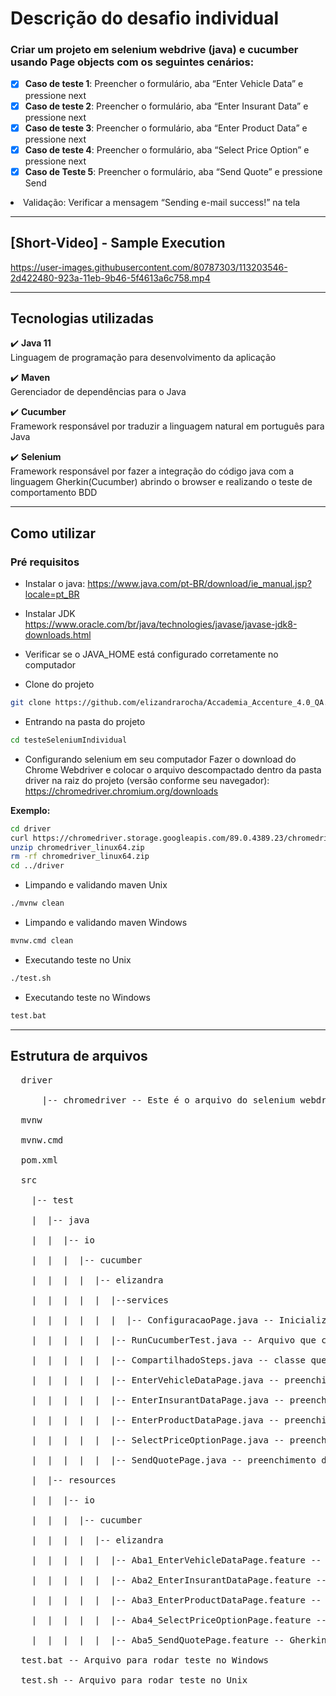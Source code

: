 # Descrição do desafio individual

### Criar um projeto em selenium webdrive (java) e cucumber usando Page objects com os seguintes cenários:

- [x] <b>Caso de teste 1</b>: Preencher o formulário, aba “Enter Vehicle Data” e pressione next
- [x] <b>Caso de teste 2</b>: Preencher o formulário, aba “Enter Insurant Data” e pressione next
- [x] <b>Caso de teste 3</b>: Preencher o formulário, aba “Enter Product Data” e pressione next
- [x] <b>Caso de teste 4</b>: Preencher o formulário, aba “Select Price Option” e pressione next
- [x] <b>Caso de Teste 5</b>: Preencher o formulário, aba “Send Quote” e pressione Send

<li> Validação: Verificar a mensagem “Sending e-mail success!” na tela </li>

--------------------------------------------------------------------

## [Short-Video] - Sample Execution


https://user-images.githubusercontent.com/80787303/113203546-2d422480-923a-11eb-9b46-5f4613a6c758.mp4


--------------------------------------------------------------------

## Tecnologias utilizadas
:heavy_check_mark: <b>Java 11</b><br>
Linguagem de programação para desenvolvimento da aplicação<br>

:heavy_check_mark: <b>Maven</b><br>
Gerenciador de dependências para o Java<br>

:heavy_check_mark: <b>Cucumber</b><br>
Framework responsável por traduzir a linguagem natural em português para Java<br>

:heavy_check_mark: <b>Selenium</b><br>
Framework responsável por fazer a integração do código java com a linguagem Gherkin(Cucumber) abrindo o browser e realizando o teste de comportamento BDD<br>

--------------------------------------------------------------------

## Como utilizar
### Pré requisitos
- Instalar o java:
https://www.java.com/pt-BR/download/ie_manual.jsp?locale=pt_BR
- Instalar JDK
https://www.oracle.com/br/java/technologies/javase/javase-jdk8-downloads.html
- Verificar se o JAVA_HOME está configurado corretamente no computador



- Clone do projeto
 ```bash
git clone https://github.com/elizandrarocha/Accademia_Accenture_4.0_QA.git
 ```

- Entrando na pasta do projeto
 ```bash
cd testeSeleniumIndividual
 ```

- Configurando selenium em seu computador
Fazer o download do Chrome Webdriver e colocar o arquivo descompactado dentro da pasta driver na raiz do projeto (versão conforme seu navegador):<br>
https://chromedriver.chromium.org/downloads<br>

<b>Exemplo:</b><br>
 ```bash
cd driver
curl https://chromedriver.storage.googleapis.com/89.0.4389.23/chromedriver_linux64.zip
unzip chromedriver_linux64.zip
rm -rf chromedriver_linux64.zip
cd ../driver
 ```

- Limpando e validando maven Unix
 ```bash
./mvnw clean
 ```
 
- Limpando e validando maven Windows
 ```bash
mvnw.cmd clean
 ```

- Executando teste no Unix
 ```bash
./test.sh
 ```

- Executando teste no Windows
 ```bash
test.bat
 ```

--------------------------------------------------------------------
## Estrutura de arquivos
<pre>
  driver <br>
      |-- chromedriver -- Este é o arquivo do selenium webdriver, substitua este arquivo com a versão da sua máquina<br>
  mvnw<br>
  mvnw.cmd<br>
  pom.xml<br>
  src<br>
    |-- test<br>
    |  |-- java<br>
    |  |  |-- io<br>
    |  |  |  |-- cucumber<br>
    |  |  |  |  |-- elizandra<br>
    |  |  |  |  |  |--services<br>
    |  |  |  |  |  |  |-- ConfiguracaoPage.java -- Inicialização e fechamento do browser juntamente com os métodos de busca de elementos web <br>
    |  |  |  |  |  |-- RunCucumberTest.java -- Arquivo que configura a inicialização do Java test <br> 
    |  |  |  |  |  |-- CompartilhadoSteps.java -- classe que chama os métodos de seleção, entrada de dados e cliques do botão Next em todas as Pages<br>
    |  |  |  |  |  |-- EnterVehicleDataPage.java -- preenchimento da aba inicial do form<br>
    |  |  |  |  |  |-- EnterInsurantDataPage.java -- preenchimento da segunda aba do form<br>
    |  |  |  |  |  |-- EnterProductDataPage.java -- preenchimento da terceira aba do form<br>
    |  |  |  |  |  |-- SelectPriceOptionPage.java -- preenchimento da quarta aba do form<br>
    |  |  |  |  |  |-- SendQuotePage.java -- preenchimento da última aba do form<br>
    |  |-- resources<br>
    |  |  |-- io<br>
    |  |  |  |-- cucumber<br>
    |  |  |  |  |-- elizandra<br>
    |  |  |  |  |  |-- Aba1_EnterVehicleDataPage.feature -- Gherkin com os steps do caso de teste 1<br>
    |  |  |  |  |  |-- Aba2_EnterInsurantDataPage.feature -- Gherkin com os steps do caso de teste 2<br>
    |  |  |  |  |  |-- Aba3_EnterProductDataPage.feature -- Gherkin com os steps do caso de teste 3<br>
    |  |  |  |  |  |-- Aba4_SelectPriceOptionPage.feature -- Gherkin com os steps do caso de teste 4<br>  
    |  |  |  |  |  |-- Aba5_SendQuotePage.feature -- Gherkin com os steps do caso de teste 5<br>  
  test.bat -- Arquivo para rodar teste no Windows<br>
  test.sh -- Arquivo para rodar teste no Unix<br>
</pre>
